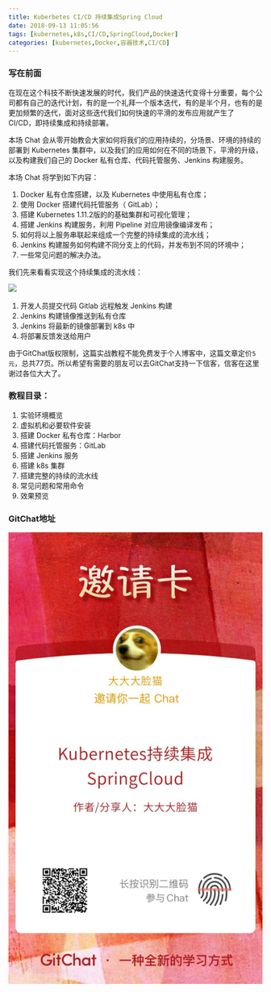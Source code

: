 ```yaml
---
title: Kuberbetes CI/CD 持续集成Spring Cloud
date: 2018-09-13 11:05:56
tags: [kubernetes,k8s,CI/CD,SpringCloud,Docker]
categories: [kubernetes,Docker,容器技术,CI/CD]
---
```

### 写在前面
在现在这个科技不断快速发展的时代，我们产品的快速迭代变得十分重要，每个公司都有自己的迭代计划，有的是一个礼拜一个版本迭代，有的是半个月，也有的是更加频繁的迭代，面对这些迭代我们如何快速的平滑的发布应用就产生了 CI/CD，即持续集成和持续部署。

本场 Chat 会从零开始教会大家如何将我们的应用持续的，分场景、环境的持续的部署到 Kubernetes 集群中，以及我们的应用如何在不同的场景下，平滑的升级，以及构建我们自己的 Docker 私有仓库、代码托管服务、Jenkins 构建服务。

本场 Chat 将学到如下内容：

1. Docker 私有仓库搭建，以及 Kubernetes 中使用私有仓库；
2. 使用 Docker 搭建代码托管服务（ GitLab）；
3. 搭建 Kubernetes 1.11.2版的的基础集群和可视化管理；
4. 搭建 Jenkins 构建服务，利用 Pipeline 对应用镜像编译发布；
5. 如何将以上服务串联起来组成一个完整的持续集成的流水线；
6. Jenkins 构建服务如何构建不同分支上的代码，并发布到不同的环境中；
7. 一些常见问题的解决办法。

我们先来看看实现这个持续集成的流水线：

![](https://images.gitbook.cn/af6c4350-ab88-11e8-84f3-15434a82342c)

1. 开发人员提交代码 Gitlab 远程触发 Jenkins 构建
2. Jenkins 构建镜像推送到私有仓库
3. Jenkins 将最新的镜像部署到 k8s 中
4. 将部署反馈发送给用户

由于GitChat版权限制，这篇实战教程不能免费发于个人博客中，这篇文章定价`5元`，总共77页。所以希望有需要的朋友可以去GitChat支持一下信客，信客在这里谢过各位大大了。

### 教程目录：

1. 实验环境概览</br>
2. 虚拟机和必要软件安装</br>
3. 搭建 Docker 私有仓库：Harbor</br>
4. 搭建代码托管服务：GitLab</br>
5. 搭建 Jenkins 服务</br>
6. 搭建 k8s 集群 </br>
7. 搭建完整的持续的流水线</br>
8. 常见问题和常用命令</br>
9. 效果预览

### GitChat地址

![](Kuberbetes-CI-CD-持续集成Spring-Cloud\微信图片_20180913111445.jpg)
